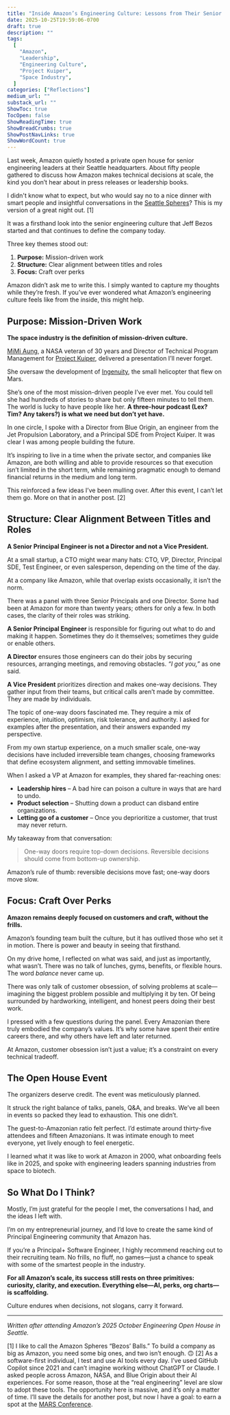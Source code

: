 ```yaml
---
title: "Inside Amazon’s Engineering Culture: Lessons from Their Senior Principals"
date: 2025-10-25T19:59:06-0700
draft: true
description: ""
tags:
  [
    "Amazon",
    "Leadership",
    "Engineering Culture",
    "Project Kuiper",
    "Space Industry",
  ]
categories: ["Reflections"]
medium_url: ""
substack_url: ""
ShowToc: true
TocOpen: false
ShowReadingTime: true
ShowBreadCrumbs: true
ShowPostNavLinks: true
ShowWordCount: true
---
```


Last week, Amazon quietly hosted a private open house for senior engineering leaders at their Seattle headquarters. About fifty people gathered to discuss how Amazon makes technical decisions at scale, the kind you don’t hear about in press releases or leadership books.

I didn't know what to expect, but who would say no to a nice dinner with smart people and insightful conversations in the [Seattle Spheres](https://www.seattlespheres.com/)? This is my version of a great night out. [1]

It was a firsthand look into the senior engineering culture that Jeff Bezos started and that continues to define the company today.

Three key themes stood out:

1. **Purpose:** Mission-driven work
2. **Structure:** Clear alignment between titles and roles
3. **Focus:** Craft over perks

Amazon didn’t ask me to write this. I simply wanted to capture my thoughts while they’re fresh. If you’ve ever wondered what Amazon’s engineering culture feels like from the inside, this might help.

## Purpose: Mission-Driven Work

**The space industry is the definition of mission-driven culture.**

[MiMi Aung](https://en.wikipedia.org/wiki/MiMi_Aung), a NASA veteran of 30 years and Director of Technical Program Management for [Project Kuiper](https://www.aboutamazon.com/what-we-do/devices-services/project-kuiper), delivered a presentation I’ll never forget.

She oversaw the development of [Ingenuity](<https://en.wikipedia.org/wiki/Ingenuity_(helicopter)>), the small helicopter that flew on Mars.

She’s one of the most mission-driven people I’ve ever met. You could tell she had hundreds of stories to share but only fifteen minutes to tell them. The world is lucky to have people like her. **A three-hour podcast (Lex? Tim? Any takers?) is what we need but don’t yet have.**

In one circle, I spoke with a Director from Blue Origin, an engineer from the Jet Propulsion Laboratory, and a Principal SDE from Project Kuiper. It was clear I was among people building the future.

It’s inspiring to live in a time when the private sector, and companies like Amazon, are both willing and able to provide resources so that execution isn’t limited in the short term, while remaining pragmatic enough to demand financial returns in the medium and long term.

This reinforced a few ideas I’ve been mulling over. After this event, I can’t let them go. More on that in another post. [2]

## Structure: Clear Alignment Between Titles and Roles

**A Senior Principal Engineer is not a Director and not a Vice President.**

At a small startup, a CTO might wear many hats: CTO, VP, Director, Principal SDE, Test Engineer, or even salesperson, depending on the time of the day.

At a company like Amazon, while that overlap exists occasionally, it isn’t the norm.

There was a panel with three Senior Principals and one Director. Some had been at Amazon for more than twenty years; others for only a few. In both cases, the clarity of their roles was striking.

**A Senior Principal Engineer** is responsible for figuring out what to do and making it happen. Sometimes they do it themselves; sometimes they guide or enable others.

**A Director** ensures those engineers can do their jobs by securing resources, arranging meetings, and removing obstacles. _“I got you,”_ as one said.

**A Vice President** prioritizes direction and makes one-way decisions. They gather input from their teams, but critical calls aren’t made by committee. They are made by individuals.

The topic of one-way doors fascinated me. They require a mix of experience, intuition, optimism, risk tolerance, and authority. I asked for examples after the presentation, and their answers expanded my perspective.

From my own startup experience, on a much smaller scale, one-way decisions have included irreversible team changes, choosing frameworks that define ecosystem alignment, and setting immovable timelines.

When I asked a VP at Amazon for examples, they shared far-reaching ones:

- **Leadership hires** – A bad hire can poison a culture in ways that are hard to undo.
- **Product selection** – Shutting down a product can disband entire organizations.
- **Letting go of a customer** – Once you deprioritize a customer, that trust may never return.

My takeaway from that conversation:

> One-way doors require top-down decisions. Reversible decisions should come from bottom-up ownership.

Amazon’s rule of thumb: reversible decisions move fast; one-way doors move slow.

## Focus: Craft Over Perks

**Amazon remains deeply focused on customers and craft, without the frills.**

Amazon’s founding team built the culture, but it has outlived those who set it in motion. There is power and beauty in seeing that firsthand.

On my drive home, I reflected on what was said, and just as importantly, what wasn’t. There was no talk of lunches, gyms, benefits, or flexible hours. The word _balance_ never came up.

There was only talk of customer obsession, of solving problems at scale—imagining the biggest problem possible and multiplying it by ten. Of being surrounded by hardworking, intelligent, and honest peers doing their best work.

I pressed with a few questions during the panel. Every Amazonian there truly embodied the company’s values. It’s why some have spent their entire careers there, and why others have left and later returned.

At Amazon, customer obsession isn’t just a value; it’s a constraint on every technical tradeoff.

## The Open House Event

The organizers deserve credit. The event was meticulously planned.

It struck the right balance of talks, panels, Q&A, and breaks. We’ve all been in events so packed they lead to exhaustion. This one didn’t.

The guest-to-Amazonian ratio felt perfect. I’d estimate around thirty-five attendees and fifteen Amazonians. It was intimate enough to meet everyone, yet lively enough to feel energetic.

I learned what it was like to work at Amazon in 2000, what onboarding feels like in 2025, and spoke with engineering leaders spanning industries from space to biotech.

## So What Do I Think?

Mostly, I’m just grateful for the people I met, the conversations I had, and the ideas I left with.

I’m on my entrepreneurial journey, and I’d love to create the same kind of Principal Engineering community that Amazon has.

If you’re a Principal+ Software Engineer, I highly recommend reaching out to their recruiting team. No frills, no fluff, no games—just a chance to speak with some of the smartest people in the industry.

**For all Amazon’s scale, its success still rests on three primitives: curiosity, clarity, and execution. Everything else—AI, perks, org charts—is scaffolding.**

Culture endures when decisions, not slogans, carry it forward.

---

_Written after attending Amazon’s 2025 October Engineering Open House in Seattle._

[1] I like to call the Amazon Spheres “Bezos’ Balls.” To build a company as big as Amazon, you need some big ones, and two isn’t enough. 🙃
[2] As a software-first individual, I test and use AI tools every day. I’ve used GitHub Copilot since 2021 and can’t imagine working without ChatGPT or Claude. I asked people across Amazon, NASA, and Blue Origin about their AI experiences. For some reason, those at the “real engineering” level are slow to adopt these tools. The opportunity here is massive, and it’s only a matter of time. I’ll save the details for another post, but now I have a goal: to earn a spot at the [MARS Conference](https://marsconference.com/).
